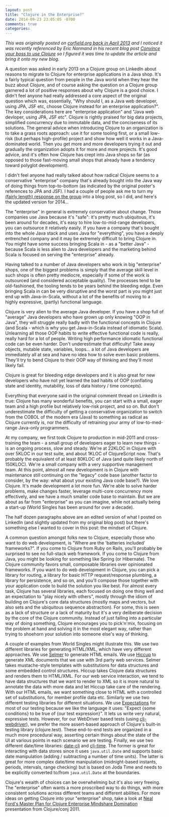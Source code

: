 ```yaml
---
layout: post
title: "Clojure in the Enterprise?"
date: 2014-09-23 23:05:05 -0700
comments: true
categories: 
---
```

_This was originally posted on [corfield.org back in April 2013](http://corfield.org/blog/post.cfm/clojure-in-the-enterprise) and I noticed it was recently referenced by Eric Normand in his recent blog post [Convince your boss to use Clojure](http://www.lispcast.com/convince-your-boss-to-use-clojure) so I figured it was time to update the article and bring it onto my new blog._

A question was asked in early 2013 on a Clojure group on LinkedIn about reasons to migrate to Clojure for enterprise applications in a Java shop. It's a fairly typical question from people in the Java world when they hear the buzz about Clojure, and of course asking the question on a Clojure group garnered a lot of positive responses about why Clojure is a good choice. I didn't feel anyone had really addressed a core aspect of the original question which was, essentially, "Why should I, as a Java web developer, using JPA, JSF etc, choose Clojure instead for an enterprise application?".<!-- more --> The key considerations here are "enterprise application" and "Java web devloper, using JPA, JSF etc". Clojure is rightly praised for big data projects, simplified concurrency due to immutable data, and the conciseness of its solutions. The general advice when introducing Clojure to an organization is to take a grass roots approach: use it for some tooling first, or a small low-risk (but perhaps high-profile) project and show how well it works in a Java-dominated world. Then you get more and more developers trying it out and gradually the organization adopts it for more and more projects. It's good advice, and it's often how Clojure has crept into Java shops so far (as opposed to those fast-moving small shops that already have a tendency toward polyglot development).

I didn't feel anyone had really talked about how radical Clojure seems to a conservative "enterprise" company that's already bought into the Java way of doing things from top-to-bottom (as indicated by the original poster's references to JPA and JSF). I had a couple of people ask me to turn my [(fairly length) response on the group](http://www.linkedin.com/groupItem?view=&gid=1058217&item=ANET%3AS%3A228031575&commentID=129649205&trk=NUS_RITM-title#commentID_129649205) into a blog post, so I did, and here's the updated version for 2014...

The "enterprise" in general is extremely conservative about change. Those companies use Java because it's "safe": it's pretty much ubiquitous, it's been around for decades, it's easy to hire low-to-mid-range developers, you can outsource it relatively easily. If you have a company that's bought into the whole Java stack and uses Java for "everything", you have a deeply entrenched company and it may be extremely difficult to bring Clojure in. You might have some success bringing Scala in - as a "better Java" - because Scala is less alien to Java developers and the marketing behind Scala is focused on serving the "enterprise" already.

Having talked to a number of Java developers who work in big "enterprise" shops, one of the biggest problems is simply that the average skill level in such shops is often pretty mediocre, especially if some of the work is outsourced (and considered acceptable quality). The processes tend to be old-fashioned, the tooling tends to be years behind the bleeding edge. Even bringing Scala in can be very disruptive and the worst part is you might just end up with Java-in-Scala, without a lot of the benefits of moving to a highly expressive, (partly) functional language.

Clojure is very alien to the average Java developer. If you have a shop full of "average" Java developers who have grown up only knowing "OOP in Java", they will struggle really badly with the functional concepts in Clojure (and Scala - which is why you get Java-in-Scala instead of idiomatic Scala). Unlearning all those OOP habits to write effective functional code is really, really hard for a lot of people. Writing high performance idiomatic functional code can be even harder. Don't underestimate that difficulty! Take away objects, mutable state, variables, loops... a lot of Java developers are immediately all at sea and have no idea how to solve even basic problems. They'll try to bend Clojure to their OOP way of thinking and they'll most likely fail.

Clojure is great for bleeding edge developers and it is also great for new developers who have not yet learned the bad habits of OOP (conflating state and identity, mutability, loss of data history / time concepts).

Everything that everyone said in the original comment thread on LinkedIn is true: Clojure has many wonderful benefits, you can start with a small, eager team and a high profile but relatively low-risk project, and so on. But don't underestimate the difficulty of getting a conservative organization to switch from the COBOL of the modern era (Java) to something as radical as Clojure currently is, nor the difficulty of retraining your army of low-to-med-range Java-only programmers.

At my company, we first took Clojure to production in mid-2011 and cross-training the team - a small group of developers eager to learn new things - is an ongoing process, slow and steady. We're at 22KLOC in Clojure with over 5KLOC in our test suite, and about 1KLOC of ClojureScript now. That's probably the equivalent of at least 80KLOC of Java (and quite likely north of 150KLOC). We're a small company with a very supportive management team. At this point, almost all new development is in Clojure with maintenance still continuing on the "legacy" code base (another factor to consider, by the way: what about your existing Java code base?). We love Clojure. It's made development a lot more fun. We're able to solve harder problems, make changes faster, leverage multi-core concurrency more effectively, and we have a much smaller code base to maintain. But we are about as far from "enterprise" as you can imagine, while not actually being a start-up (World Singles has been around for over a decade).

The half dozen paragraphs above are an edited version of what I posted on LinkedIn (and slightly updated from my original blog post) but there's something else I wanted to cover in this post: the mindset of Clojure.

A common question amongst folks new to Clojure, especially those who want to do web development, is "Where are the 'batteries included' frameworks?". If you come to Clojure from Ruby on Rails, you'll probably be surprised to see no full-stack web framework. If you come to Clojure from Java, you might be looking for something like Spring (or Hibernate). The Clojure community favors small, composable libraries over opinionated frameworks. If you want to do web development in Clojure, you can pick a library for routing, a library for basic HTTP request/response plumbing, a library for persistence, and so on, and you'll compose those together with your application code to build the solution you like best. For almost every task, Clojure has several libraries, each focused on doing one thing well and an expectation to "play nicely with others", mostly through the idiom of building on Clojure's core data structures (mostly maps and vectors, but also sets and the ubiquitous sequence abstraction). For some, this is seen as a lack of structure or a lack of maturity but it's a very deliberate decision by the core of the Clojure community. Instead of just falling into a particular way of doing something, Clojure encourages you to pick'n'mix, focusing on the problem at hand and solving it in the most elegant way, rather than trying to shoehorn your solution into someone else's way of thinking.

A couple of examples from World Singles might illustrate this. We use two different libraries for generating HTML/XML, which have very different approaches. We use [Selmer](https://github.com/yogthos/Selmer) to generate HTML emails. We use [Hiccup](https://github.com/weavejester/hiccup) to generate XML documents that we use with 3rd party web services. Selmer takes mustache-style templates with substitutions for data structures and some embedded control structures. Hiccup takes Clojure data structures and renders them to HTML/XML. For our web service interaction, we tend to have data structures that we want to render to XML so it is more natural to annotate the data with more data and let Hiccup take care of the rendering. With our HTML emails, we want something close to HTML with a controlled set of substitutions, for member profile data etc. Similarly we use two different testing libraries for different situations. We use [Expectations](https://github.com/jaycfields/expectations) for most of our testing because we like the language it uses: "Expect {some conditions} to be true of {our test expression}". It lets us write very natural, expressive tests. However, for our WebDriver based tests (using [clj-webdriver](https://github.com/semperos/clj-webdriver)), we prefer the more assert-based approach of Clojure's built-in testing library (clojure.test). These end-to-end tests are organized in a much more procedural way, asserting certain things about the state of the UI at various points in each scenario we are testing. Finally, we use two different date/time libraries: [date-clj](https://github.com/stackoverflow/date-clj) and [clj-time](https://github.com/clj-time/clj-time). The former is great for interacting with data stores since it uses `java.util.Date` and supports basic date manipulation (adding / subtracting a number of time units). The latter is great for more complex date/time manipulation (midnight-based instants, periods, intervals, range checking) but is based on Joda Time and needs to be explicitly converted to/from `java.util.Date` at the boundaries.

Clojure's wealth of choices can be overwhelming but it's also very freeing. The "enterprise" often wants a more proscribed way to do things, with more consistent solutions across different teams and different abilities. For more ideas on getting Clojure into your "enterprise" shop, take a look at [Neal Ford's Master Plan for Clojure Enterprise Mindshare Domination](http://www.youtube.com/watch?v=2WLgzCkhN2g) presentation from Clojure/conj 2011.

